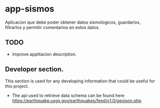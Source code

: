 # app-sismos

Aplicacion que debe poder obtener datos sismologicos, guardarlos, filtrarlos y permitir comentarios en estos datos.

## TODO

 - Improve applitacion description.

## Developer section.

  This section is used for any developing information that could be useful for this project.

  - The api used to retrieve data schema can be found here https://earthquake.usgs.gov/earthquakes/feed/v1.0/geojson.php
